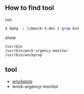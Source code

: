 
## How to find tool

run

``` sh
$ dpkg -L libwnck-3-dev | grep bin
```

show

```
/usr/bin
/usr/bin/wnck-urgency-monitor
/usr/bin/wnckprop
```


## tool

* [wnckprop](command/wnckprop.md)
* wnck-urgency-monitor
